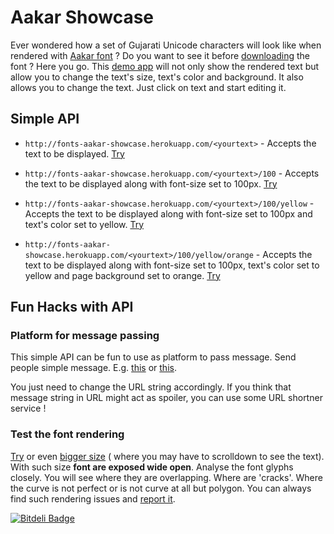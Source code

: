 Aakar Showcase
==============

Ever wondered how a set of Gujarati Unicode characters will look like when rendered with [Aakar font](http://kartikm.github.io/fonts-aakar/) ? Do you want to see it before [downloading](https://github.com/kartikm/fonts-aakar/releases) the font ? Here you go. This [demo app](http://fonts-aakar-showcase.herokuapp.com/%E0%AA%86%E0%AA%95%E0%AA%BE%E0%AA%B0/160/yellow/orange) will not only show the rendered text but allow you to change the text's size, text's color and background. It also allows you to change the text. Just click on text and start editing it.


Simple API
----------
* ```http://fonts-aakar-showcase.herokuapp.com/<yourtext>``` - Accepts the text to be displayed. [Try](http://fonts-aakar-showcase.herokuapp.com/<yourtext>/)

* ```http://fonts-aakar-showcase.herokuapp.com/<yourtext>/100``` - Accepts the text to be displayed along with font-size set to 100px. [Try](http://fonts-aakar-showcase.herokuapp.com/<yourtext>/100)

* ```http://fonts-aakar-showcase.herokuapp.com/<yourtext>/100/yellow``` - Accepts the text to be displayed along with font-size set to 100px and text's color set to yellow. [Try](http://fonts-aakar-showcase.herokuapp.com/<yourtext>/100/yellow)

* ```http://fonts-aakar-showcase.herokuapp.com/<yourtext>/100/yellow/orange``` - Accepts the text to be displayed along with font-size set to 100px, text's color set to yellow and page background set to orange. [Try](http://fonts-aakar-showcase.herokuapp.com/<yourtext>/100/yellow/orange)


Fun Hacks with API
------------------

### Platform for message passing
This simple API can be fun to use as platform to pass message. Send people simple message. E.g. [this](http://fonts-aakar-showcase.herokuapp.com/%E0%AA%B8%E0%AA%B0%E0%AA%B8!/160/) or [this](http://fonts-aakar-showcase.herokuapp.com/You%20are%20my%20hero!/100/white/grey).

You just need to change the URL string accordingly. If you think that message string in URL might act as spoiler, you can use some URL shortner service !

### Test the font rendering
[Try](http://fonts-aakar-showcase.herokuapp.com/%E0%AA%93%E0%AA%AA%E0%AA%A8%20%E0%AA%B8%E0%AB%8B%E0%AA%B0%E0%AB%8D%E0%AA%B8/300/) or even [bigger size](http://fonts-aakar-showcase.herokuapp.com/%E0%AA%93%E0%AA%AA%E0%AA%A8%20%E0%AA%B8%E0%AB%8B%E0%AA%B0%E0%AB%8D%E0%AA%B8/600/) ( where you may have to scrolldown to see the text). With such size **font are exposed wide open**. Analyse the font glyphs closely. You will see where they are overlapping. Where are 'cracks'. Where the curve is not perfect or is not curve at all but polygon. You can always find such rendering issues and [report it](https://github.com/kartikm/fonts-aakar/issues).

[![Bitdeli Badge](https://d2weczhvl823v0.cloudfront.net/samyakbhuta/fonts-aakar-showcase/trend.png)](https://bitdeli.com/free "Bitdeli Badge")

